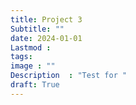```yaml
---
title: Project 3
Subtitle: ""
date: 2024-01-01
Lastmod : 
tags: 
image : ""
Description  : "Test for "
draft: True
---
```



